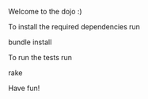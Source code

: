 Welcome to the dojo :)

To install the required dependencies run

  bundle install



To run the tests run

  rake


Have fun!